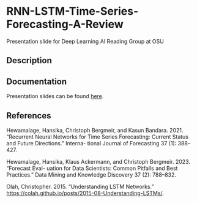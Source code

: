 # RNN-LSTM-Time-Series-Forecasting-A-Review
Presentation slide for Deep Learning AI Reading Group at OSU

## Description

## Documentation

Presentation slides can be found [here](https://github.com/franceslinyc/RNN-LSTM-Time-Series-Forecasting-A-Review-2025/blob/main/report/lstm.pdf). 

## References

Hewamalage, Hansika, Christoph Bergmeir, and Kasun Bandara. 2021. “Recurrent Neural Networks for Time Series Forecasting: Current Status and Future Directions.” Interna- tional Journal of Forecasting 37 (1): 388–427.

Hewamalage, Hansika, Klaus Ackermann, and Christoph Bergmeir. 2023. “Forecast Eval- uation for Data Scientists: Common Pitfalls and Best Practices.” Data Mining and Knowledge Discovery 37 (2): 788–832.

Olah, Christopher. 2015. “Understanding LSTM Networks.” https://colah.github.io/posts/2015-08-Understanding-LSTMs/.

